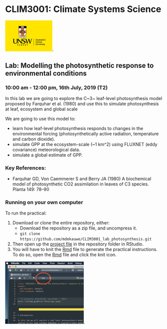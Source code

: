# CLIM3001: Climate Systems Science

<img src="data/logo.jpeg" width="30%">.

## Lab: Modelling the photosynthetic response to environmental conditions

### 10:00 am - 12:00 pm, 16th July, 2019 (T2)

In this lab we are going to explore the C~3~ leaf-level photosynthesis model proposed by Farquhar et al. (1980) and use this to simulate photosynthesis at leaf, ecosystem and global scale

We are going to use this model to:

* learn how leaf-level photosynthesis responds to changes in the environmental forcing (photosynthetically active radiation, temperature and carbon dioxide).
* simulate GPP at the ecosystem-scale (~1 km^2) using FLUXNET (eddy covariance) meteorological data.
* simulate a global estimate of GPP.

### Key References:

* Farquhar GD, Von Caemmerer S and Berry JA (1980) A
biochemical model of photosynthetic CO2 assimilation in leaves of C3 species. Planta 149: 78–90

### Running on your own computer

To run the practical:

1. Download or clone the entire repository, either:
    - Download the repository as a zip file, and uncompress it.
    - `git clone https://github.com/mdekauwe/CLIM3001_lab_photosynthesis.git`
2. Then open up the [project file](CLIM3001_lab.Rproj) in the repository folder in RStudio.
3. You will have to knit the [Rmd](CLIM3001_lab.Rmd) file to generate the practical instructions. To do so, open the [Rmd](CLIM3001_lab.Rmd) file and click the knit icon.

<img src="data/knit.png" width="50%">.
